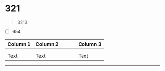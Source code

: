 # 321

> 3213
> 

- [ ] 654

| Column 1 | Column 2 |     |     |     | Column 3 |
| -------- | -------- |:--- | --- | --- | -------- |
|          |          |     |     |     |          |
|          |          |     |     |     |          |
| Text     | Text     |     |     |     | Text     |



---

